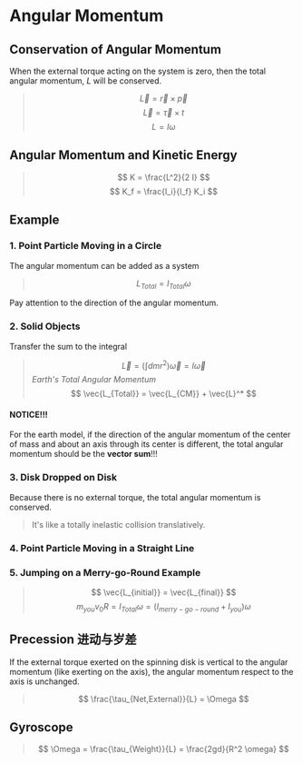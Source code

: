 # Angular Momentum

## Conservation of Angular Momentum

When the external torque acting on the system is zero, then the total angular momentum, $L$ will be conserved.

> $$ \vec{L} = \vec{r} \times \vec{p} $$
> $$ \vec{L} = \vec{\tau} \times t $$
> $$ L = I \omega $$

## Angular Momentum and Kinetic Energy

> $$ K = \frac{L^2}{2 I} $$
> $$ K_f = \frac{I_i}{I_f} K_i $$

## Example

### 1. Point Particle Moving in a Circle

The angular momentum can be added as a system

> $$ L_{Total} = I_{Total} \omega $$

Pay attention to the direction of the angular momentum.

### 2. Solid Objects

Transfer the sum to the integral

> $$ \vec{L} = (\int dmr^2)\vec{\omega} = I \vec{\omega} $$
> *Earth's Total Angular Momentum*
> $$ \vec{L_{Total}} = \vec{L_{CM}} + \vec{L}^* $$

#### **NOTICE!!!**

For the earth model, if the direction of the angular momentum of the center of mass and about an axis through its center is different, the total angular momentum should be the **vector sum**!!!

### 3. Disk Dropped on Disk

Because there is no external torque, the total angular momentum is conserved.

> It's like a totally inelastic collision translatively.

### 4. Point Particle Moving in a Straight Line

### 5. Jumping on a Merry-go-Round Example

> $$ \vec{L_{initial}} = \vec{L_{final}} $$
> $$ m_{you} v_0 R = I_{Total} \omega = (I_{merry-go-round} + I_{you}) \omega $$

## Precession 进动与岁差

If the external torque exerted on the spinning disk is vertical to the angular momentum (like exerting on the axis), the angular momentum respect to the axis is unchanged.

> $$ \frac{\tau_{Net,External}}{L} = \Omega $$

## Gyroscope

> $$ \Omega = \frac{\tau_{Weight}}{L} = \frac{2gd}{R^2 \omega} $$